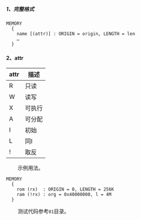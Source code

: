 ##### 1、完整格式

```
MEMORY
  {
    name [(attr)] : ORIGIN = origin, LENGTH = len
    …
  }
```


####  2、attr

attr|描述
--|--
R | 只读
W | 读写
X | 可执行
A | 可分配
I | 初始
L | 同I
! | 取反

&nbsp;&nbsp;&nbsp;&nbsp;&nbsp;&nbsp;&nbsp;&nbsp;示例用法。

```
MEMORY
  {
    rom (rx)  : ORIGIN = 0, LENGTH = 256K
    ram (!rx) : org = 0x40000000, l = 4M
  }
```

&nbsp;&nbsp;&nbsp;&nbsp;&nbsp;&nbsp;&nbsp;&nbsp;测试代码参考`01`目录。